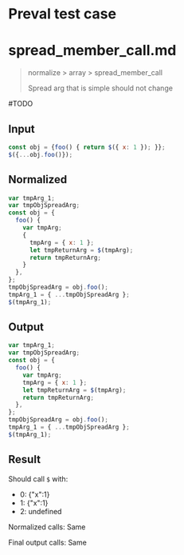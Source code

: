 # Preval test case

# spread_member_call.md

> normalize > array > spread_member_call
>
> Spread arg that is simple should not change

#TODO

## Input

`````js filename=intro
const obj = {foo() { return $({ x: 1 }); }};
$({...obj.foo()});
`````

## Normalized

`````js filename=intro
var tmpArg_1;
var tmpObjSpreadArg;
const obj = {
  foo() {
    var tmpArg;
    {
      tmpArg = { x: 1 };
      let tmpReturnArg = $(tmpArg);
      return tmpReturnArg;
    }
  },
};
tmpObjSpreadArg = obj.foo();
tmpArg_1 = { ...tmpObjSpreadArg };
$(tmpArg_1);
`````

## Output

`````js filename=intro
var tmpArg_1;
var tmpObjSpreadArg;
const obj = {
  foo() {
    var tmpArg;
    tmpArg = { x: 1 };
    let tmpReturnArg = $(tmpArg);
    return tmpReturnArg;
  },
};
tmpObjSpreadArg = obj.foo();
tmpArg_1 = { ...tmpObjSpreadArg };
$(tmpArg_1);
`````

## Result

Should call `$` with:
 - 0: {"x":1}
 - 1: {"x":1}
 - 2: undefined

Normalized calls: Same

Final output calls: Same
